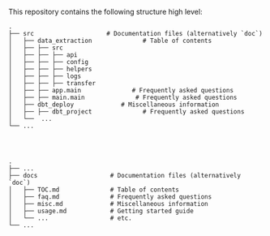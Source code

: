 This repository contains the following structure high level:

    .
    ├── src                    # Documentation files (alternatively `doc`)
    │   ├── data_extraction              # Table of contents
    │   ├── ├── src
    │   ├── ├── ├── api
    │   ├── ├── ├── config
    │   ├── ├── ├── helpers
    │   ├── ├── ├── logs
    │   ├── ├── ├── transfer
    │   ├── ├── app.main              # Frequently asked questions
    │   ├── ├── main.main              # Frequently asked questions
    │   ├── dbt_deploy             # Miscellaneous information
    │   ├── ├── dbt_project              # Frequently asked questions
    │   └──  ...                 
    └── ...




    .
    ├── ...
    ├── docs                    # Documentation files (alternatively `doc`)
    │   ├── TOC.md              # Table of contents
    │   ├── faq.md              # Frequently asked questions
    │   ├── misc.md             # Miscellaneous information
    │   ├── usage.md            # Getting started guide
    │   └── ...                 # etc.
    └── ...
